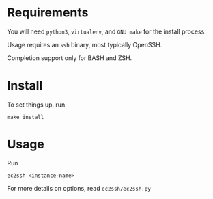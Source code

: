 # Requirements

You will need `python3`, `virtualenv`, and `GNU make` for the install process.

Usage requires an `ssh` binary, most typically OpenSSH.

Completion support only for BASH and ZSH.

# Install

To set things up, run

```
make install
```

# Usage

Run

```
ec2ssh <instance-name>
```

For more details on options, read `ec2ssh/ec2ssh.py`
